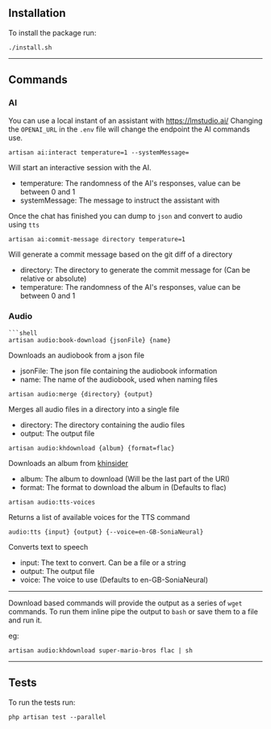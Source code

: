 ## Installation

To install the package run:
```
./install.sh
```
---
## Commands

### AI

You can use a local instant of an assistant with https://lmstudio.ai/
Changing the `OPENAI_URL` in the `.env` file will change the endpoint the AI commands use.

```shell
artisan ai:interact temperature=1 --systemMessage=
```

Will start an interactive session with the AI.
 - temperature: The randomness of the AI's responses, value can be between 0 and 1
 - systemMessage: The message to instruct the assistant with

Once the chat has finished you can dump to `json` and convert to audio using `tts`

```shell
artisan ai:commit-message directory temperature=1
```

 Will generate a commit message based on the git diff of a directory
 - directory: The directory to generate the commit message for (Can be relative or absolute)
 - temperature: The randomness of the AI's responses, value can be between 0 and 1

### Audio

```shell
```shell
artisan audio:book-download {jsonFile} {name}
```
Downloads an audiobook from a json file
 - jsonFile: The json file containing the audiobook information
 - name: The name of the audiobook, used when naming files

```shell
artisan audio:merge {directory} {output}
```
Merges all audio files in a directory into a single file
 - directory: The directory containing the audio files
 - output: The output file

```shell
artisan audio:khdownload {album} {format=flac}
```
Downloads an album from [khinsider](https://downloads.khinsider.com)
 - album: The album to download (Will be the last part of the URI)
 - format: The format to download the album in (Defaults to flac)

```shell
artisan audio:tts-voices
```
Returns a list of available voices for the TTS command

```shell
audio:tts {input} {output} {--voice=en-GB-SoniaNeural}
```
Converts text to speech
 - input: The text to convert. Can be a file or a string
 - output: The output file
 - voice: The voice to use (Defaults to en-GB-SoniaNeural)
----
Download based commands will provide the output as a series of `wget` commands.
To run them inline pipe the output to `bash` or save them to a file and run it.

eg: 
```shell
artisan audio:khdownload super-mario-bros flac | sh
```
---
## Tests

To run the tests run: 
```shell
php artisan test --parallel
```
